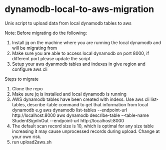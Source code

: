 # dynamodb-local-to-aws-migration
Unix script to upload data from local dynamodb tables to aws

Note:
Before migrating do the following:
1. Install jq on the machine where you are running the local dynamodb and will be migrating from
2. Make sure you are able to access local dynamodb on port 8000, if different port please update the script
3. Setup your aws dyanmodb tables and indexes in give region and configure aws cli

Steps to migrate
1. Clone the repo
2. Make sure jq is installed and local dynamodb is running
3. AWS dynamodb tables have been created with indexs. Use aws cli list-tables, describe-table command to get that information from local dynamodb
e.g aws dynamodb list-tables --endpoint-url http://localhost:8000
aws dynamodb describe-table --table-name StudentSignInOut --endpoint-url http://localhost:8000
4. The default scan record size is 10, which is optimal for any size table increasing it may cause unprocessed records during upload. Change at your own risk.
5. run upload2aws.sh
